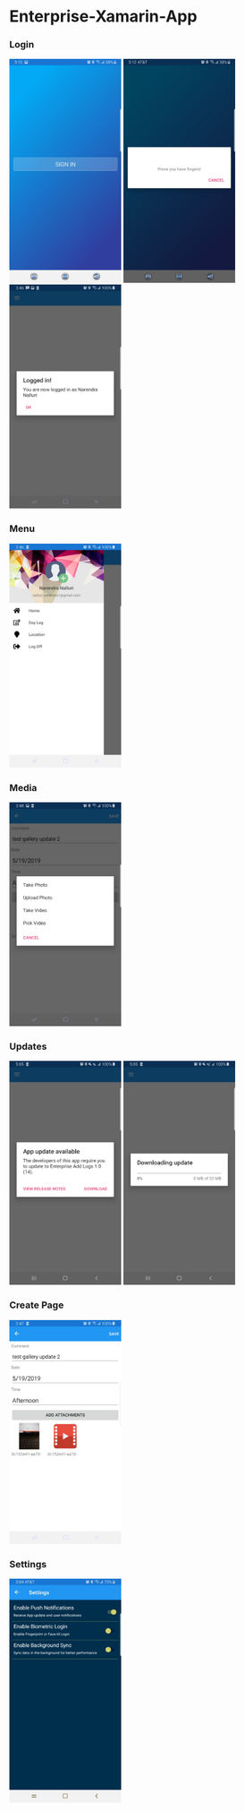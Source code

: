 # Enterprise-Xamarin-App
### Login ###
<p>
<img width="200" height="400" alt="Login Screen"  src= "https://github.com/nanidotnetdev/Enterprise-Xamarin-App-OfflineSync/blob/master/EnterpriseAddLogs/EnterpriseAddLogs/EnterpriseAddLogs/Screenshots/Login.jpg"/>
<img width="200" height="400" alt="Biometric Screen" src= "https://github.com/nanidotnetdev/Enterprise-Xamarin-App-OfflineSync/blob/master/EnterpriseAddLogs/EnterpriseAddLogs/EnterpriseAddLogs/Screenshots/Biometric.jpg"/>
<img width="200" height="400" alt="Login Welcome screen" src= "https://github.com/nanidotnetdev/Enterprise-Xamarin-App-OfflineSync/blob/master/EnterpriseAddLogs/EnterpriseAddLogs/EnterpriseAddLogs/Screenshots/LoginWelcome.jpg"/>
  </p>

### Menu ###
<p>
  <img width="200" height="400" alt="Menu Screen" src= "https://github.com/nanidotnetdev/Enterprise-Xamarin-App-OfflineSync/blob/master/EnterpriseAddLogs/EnterpriseAddLogs/EnterpriseAddLogs/Screenshots/Menu.jpg"/>
</p>

### Media ###
<p>
  <img width="200" height="400" alt="Media Upload Screen" src= "https://github.com/nanidotnetdev/Enterprise-Xamarin-App-OfflineSync/blob/master/EnterpriseAddLogs/EnterpriseAddLogs/EnterpriseAddLogs/Screenshots/MediaUploadPrompt.jpg"/>
</p>

### Updates ###

<p>
  <img width="200" height="400" alt="Update Available Screen" src= "https://github.com/nanidotnetdev/Enterprise-Xamarin-App-OfflineSync/blob/master/EnterpriseAddLogs/EnterpriseAddLogs/EnterpriseAddLogs/Screenshots/UpdateAvailable.jpg"/>
    <img width="200" height="400" alt="Update Download Screen" src= "https://github.com/nanidotnetdev/Enterprise-Xamarin-App-OfflineSync/blob/master/EnterpriseAddLogs/EnterpriseAddLogs/EnterpriseAddLogs/Screenshots/UpdateDownload.jpg"/>
</p>

### Create Page ###

<p>
  <img width="200" height="400" alt="Create Page" src= "https://github.com/nanidotnetdev/Enterprise-Xamarin-App-OfflineSync/blob/master/EnterpriseAddLogs/EnterpriseAddLogs/EnterpriseAddLogs/Screenshots/Daylog.jpg"/>
   
</p>

### Settings ###
<p>
  <img width="200" height="400" alt="Settings Page" src= "https://github.com/nanidotnetdev/Enterprise-Xamarin-App-OfflineSync/blob/master/EnterpriseAddLogs/EnterpriseAddLogs/EnterpriseAddLogs/Screenshots/Settings.jpg"/>
   
</p>
